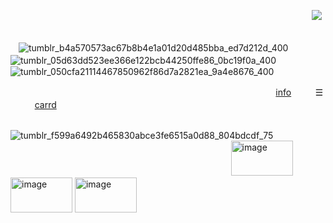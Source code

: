
⠀⠀⠀⠀⠀⠀⠀⠀⠀⠀⠀⠀⠀⠀⠀⠀⠀⠀⠀⠀⠀⠀⠀⠀⠀⠀⠀⠀⠀⠀⠀⠀⠀⠀⠀⠀⠀⠀⠀⠀⠀⠀⠀⠀⠀⠀⠀![](https://komarev.com/ghpvc/?username=mothereater&color=D8BFD8&style=plastic&label=⠀☆⠀&base=1000)⠀

ㅤ![tumblr_b4a570573ac67b8b4e1a01d20d485bba_ed7d212d_400](https://github.com/user-attachments/assets/10e927f1-8805-438d-91b4-8febca467dec)ㅤ![tumblr_05d63dd523ee366e122bcb44250ffe86_0bc19f0a_400](https://github.com/user-attachments/assets/09410c9c-9947-43ba-b666-ceea4810f676)ㅤ![tumblr_050cfa21114467850962f86d7a2821ea_9a4e8676_400](https://github.com/user-attachments/assets/8903af42-a9bb-480f-987f-9fb7503f5098)

⠀⠀⠀⠀⠀⠀⠀⠀⠀⠀⠀⠀⠀⠀⠀⠀⠀⠀⠀⠀⠀⠀⠀⠀⠀⠀⠀⠀⠀⠀⠀⠀⠀⠀⠀⠀⠀⠀⠀⠀⠀ [info](https://t.me/autopsykiss)ㅤㅤㅤ☰ㅤㅤㅤ[carrd](https://mothereater.carrd.co) 

⠀⠀⠀⠀⠀⠀⠀⠀⠀⠀⠀⠀⠀⠀⠀⠀⠀⠀⠀⠀⠀⠀⠀⠀⠀⠀⠀⠀⠀⠀⠀⠀⠀⠀⠀⠀⠀⠀⠀⠀⠀⠀⠀⠀⠀⠀![tumblr_f599a6492b465830abce3fe6515a0d88_804bdcdf_75](https://github.com/user-attachments/assets/d2e2ffb2-28ae-46c0-bb3c-5b2860a76834)⠀⠀⠀⠀⠀⠀⠀⠀⠀⠀⠀⠀⠀⠀⠀⠀⠀⠀⠀⠀⠀⠀⠀⠀⠀⠀⠀⠀⠀⠀⠀⠀⠀⠀
<img width="99" height="56" alt="image" src="https://github.com/user-attachments/assets/7e8dedc9-9b1a-4877-bb23-b623eea7a948" /> <img width="99" height="56" alt="image" src="https://github.com/user-attachments/assets/fa5ffbc7-546d-4cf4-bda9-eea41deee4d3" /> <img width="99" height="56" alt="image" src="https://github.com/user-attachments/assets/bf84aaf9-4c5f-48f8-92c0-a12fbb5dbe17" />
